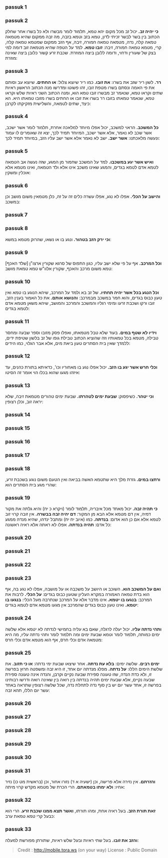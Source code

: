 
### passuk 1

### passuk 2
<b>כי יהיה זב.</b> יכול זב מכל מקום יהא טמא, תלמוד לומר מבשרו ולא כל בשרו אחר שחלק הכתוב בין בשר לבשר זכיתי לדון, טמא בזב וטמא בזבה, מה זבה ממקום שהיא מטמאה טמאה קלה, נדה, מטמאה טמאה חמורה, זיבה, אף הזב ממקום שמטמא טמאה קלה, קרי, מטמא טמאה חמורה, זיבה: 
<b>זובו טמא.</b> למד על הטפה שהיא מטמאה זוב דומה למי בצק של שעורין ודחוי, ודומה ללובן ביצה המוזרת. שכבת זרע קשור כלובן ביצה שאינה מוזרת:

### passuk 3
<b>רר.</b> לשון ריר שזב את בשרו: <b>את זובו.</b> כמו ריר שיוצא צלול: 
<b>או החתים.</b> שיוצא עב וסותם את פי האמה ונסתם בשרו מטפת זובו, זהו פשוטו ומדרשו מנה הכתוב הראשון ראיות שתים וקראו טמא, שנאמר זב מבשרו זובו טמא הוא, ומנה הכתוב השני ראיות שלש וקראו טמא, שנאמר טמאתו בזובו רר בשרו את זובו או החתים בשרו מזובו טמאתו היא. הא כיצד, שתים לטמאה, והשלישית מזקיקתו לקרבן: 

### passuk 4
<b>כל המשכב.</b> הראוי למשכב, יכול אפלו מיוחד למלאכה אחרת, תלמוד לומר אשר ישכב, אשר שכב לא נאמר, אלא אשר ישכב, המיוחד תמיד לכך, יצא זה שאומרים לו עמוד ונעשה מלאכתנו: 
<b>אשר ישב.</b> ישב לא נאמר אלא אשר ישב עליו הזב, במיוחד תמיד לכך:

### passuk 5
<b>ואיש אשר יגע במשכבו.</b> למד על המשכב שחמור מן המגע, שזה נעשה אב הטמאה לטמא אדם לטמא בגדים, והמגע שאינו משכב אינו אלא ולד הטמאה, ואינו מטמא אלא אוכלין ומשקין:

### passuk 6
<b>והישב על הכלי.</b> אפלו לא נגע, אפלו עשרה כלים זה על זה, כלן מטמאין משום מושב וכן במשכב:

### passuk 7

### passuk 8
<b>וכי ירק הזב בטהור.</b> ונגע בו או נשאו, שהרוק מטמא במשא:

### passuk 9
<b>וכל המרכב.</b> אף על פי שלא ישב עליו, כגון התפוס של סרגא שקורין ארצו"ן [שלד האכף] טמא משום מרכב והאכף, שקורין אלוו"ש טמא טמאת מושב:

### passuk 10
<b>וכל הנגע בכל אשר יהיה תחתיו.</b> של זב בא ולמד על המרכב, שיהא הנוגע בו טמא ואין טעון כבוס בגדים, והוא חמר במשכב מבמרכב: 
<b>והנושא אותם.</b> את כל האמור בענין הזב, זובו ורקו ושכבת זרעו ומימי רגליו והמשכב והמרכב והמושב, שיהא משאן מטמא אדם לטמא בגדים:

### passuk 11
<b>וידיו לא שטף במים.</b> בעוד שלא טבל מטמאתו, ואפלו פסק מזובו וספר שבעה ומחסר טבילה, מטמא בכל טמאותיו וזה שהוציא הכתוב טבילת גופו של זב בלשון שטיפת ידים, ללמדך שאין בית הסתרים טעון ביאת מים, אלא אבר הגלוי, כמו הידים:

### passuk 12
<b>וכלי חרש אשר יגע בו הזב.</b> יכול אפלו נגע בו מאחוריו וכו', כדאיתא בתורת כהנים, עד איזהו מגעו שהוא בכלו הוי אומר זה הסיטו:

### passuk 13
<b>וכי יטהר.</b> כשיפסוק: 
<b>שבעת ימים לטהרתו.</b> שבעת ימים טהורים מטמאת זיבה, שלא יראה זוב, וכלן רצופין:

### passuk 14

### passuk 15

### passuk 16

### passuk 17

### passuk 18
<b>ורחצו במים.</b> גזרת מלך היא שתטמא האשה בביאה ואין הטעם משום נוגע בשכבת זרע, שהרי מגע בית הסתרים הוא:

### passuk 19
<b>כי תהיה זבה.</b> יכול מאחד מכל איבריה, תלמוד לומר (ויקרא כ יח) והיא גלתה את מקור דמיה, אין דם מטמא אלא הבא מן המקור: 
<b>דם יהיה זבה בבשרה.</b> אין זובה קרוי זוב לטמא אלא אם כן הוא אדום: 
<b>בנדתה.</b> כמו (איוב יח יח) ומתבל ינדהו, שהיא מנדה ממגע כל אדם: 
<b>תהיה בנדתה.</b> אפלו לא ראתה אלא ראיה ראשונה:

### passuk 20

### passuk 21

### passuk 22

### passuk 23
<b>ואם על המשכב הוא.</b> השוכב או היושב על משכבה או על מושבה, אפלו לא נגע בה, אף הוא בדת טמאה האמורה במקרא העליון שטעון כבוס בגדים: 
<b>על הכלי.</b> לרבות את המרכב: 
<b>בנגעו בו יטמא.</b> אינו מדבר אלא על המרכב שנתרבה מעל הכלי: 
<b>בנגעו בו יטמא.</b> ואינו טעון כבוס בגדים שהמרכב אין מגעו מטמא אדם לטמא בגדים:

### passuk 24
<b>ותהי נדתה עליו.</b> יכול יעלה לרגלה, שאם בא עליה בחמישי לנדתה לא יטמא אלא שלשה ימים כמותה, תלמוד לומר וטמא שבעת ימים ומה תלמוד לומר ותהי נדתה עליו, מה היא מטמאה אדם וכלי חרס, אף הוא מטמא אדם וכלי חרס:

### passuk 25
<b>ימים רבים.</b> שלשה ימים: 
<b>בלא עת נדתה.</b> אחר שיצאו שבעת ימי נדתה: 
<b>או כי תזוב.</b> את שלשת הימים הללו: 
<b>על נדתה.</b> מפלג מנדתה יום אחד, זו היא זבה ומשפטה חרוץ בפרשה זו, ולא כדת הנדה, שזו טעונה ספירת שבעה נקיים וקרבן, והנדה אינה טעונה ספירת שבעה נקיים, אלא שבעת ימים תהיה בנדתה בין רואה בין שאינה רואה ודרשו רבותינו בפרשה זו, אחד עשר יום יש בין סוף נדה לתחלת נדה, שכל שלשה רצופין שתראה באחד עשר יום הללו, תהא זבה:

### passuk 26

### passuk 27

### passuk 28

### passuk 29

### passuk 30

### passuk 31
<b>והזרתם.</b> אין נזירה אלא פרישה, וכן (ישעיה א ד) נזורו אחור, וכן (בראשית מט כו) נזיר אחיו: 
<b>ולא ימתו בטמאתם.</b> הרי הכרת של מטמא מקדש קרוי מיתה:

### passuk 32
<b>זאת תורת הזב.</b> בעל ראיה אחת, ומהו תורתו, 
<b>ואשר תצא ממנו שכבת זרע.</b> הרי הוא כבעל קרי טמא טמאת ערב:

### passuk 33
<b>והזב את זובו.</b> בעל שתי ראיות ובעל שלש ראיות, שתורתן מפורשת למעלה:

>Credit : http://mobile.tora.ws (on your way)
>License : Public Domain